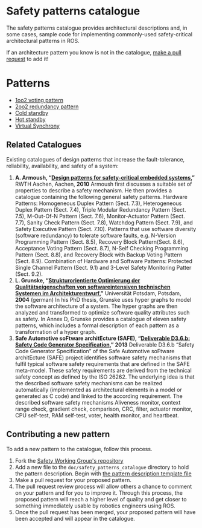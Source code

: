 # Safety patterns catalogue

The safety patterns catalogue provides architectural descriptions and, in some cases, sample code for implementing commonly-used safety-critical architectural patterns in ROS.

If an architecture pattern you know is not in the catalogue, [make a pull request](https://github.com/ros2/safety_working_group/pulls) to add it!

# Patterns

- [1oo2 voting pattern](safety_patterns_catalogue/1oo2.md)
- [2oo2 redundancy pattern](safety_patterns_catalogue/2oo2.md)
- [Cold standby](safety_patterns_catalogue/cold_standby.md)
- [Hot standby](safety_patterns_catalogue/hot_standby.md)
- [Virtual Synchrony](safety_patterns_catalogue/virtual_synchrony.md)

## Related Catalogues

Existing catalogues of design patterns that increase the fault-tolerance, reliability, availability, and safety of a system:

1. **A. Armoush, “[Design patterns for safety-critical embedded systems](https://d-nb.info/1007034963/34),”** RWTH Aachen, Aachen, **2010**
   Armoush first discusses a suitable set of properties to describe a safety mechanism. He then provides a catalogue containing the following general safety patterns.
   Hardware Patterns: Homogeneous Duplex Pattern (Sect. 7.3), Heterogeneous Duplex Pattern (Sect. 7.4), Triple Modular Redundancy Pattern (Sect. 7.5),  M-Out-Of-N Pattern (Sect. 7.6), Monitor-Actuator Pattern (Sect. 7.7), Sanity Check Pattern (Sect. 7.8), Watchdog Pattern (Sect. 7.9), and Safety Executive Pattern (Sect. 7.10).
   Patterns that use software diversity (software redundancy) to tolerate software faults, e.g. N-Version Programming Pattern (Sect. 8.5), Recovery Block Pattern(Sect. 8.6), Acceptance Voting Pattern (Sect. 8.7), N-Self Checking Programming Pattern (Sect. 8.8), and Recovery Block with Backup Voting Pattern (Sect. 8.9).
   Combination of Hardware and Software Patterns: Protected Single Channel Pattern (Sect. 9.1) and 3-Level Safety Monitoring Patter (Sect. 9.2).
1. **L. Grunske, “[Strukturorientierte Optimierung der Qualitätseigenschaften von softwareintensiven technischen Systemen im Architekturentwurf](https://pdfs.semanticscholar.org/16cc/fdb40da681602cdb56078f07dd43d1d0bd35.pdf),”** Universität Potsdam, Potsdam, **2004** (german)
   In his PhD thesis, Grunske uses hyper graphs to model the software architecture of a system. The hyper graphs are then analyzed and transformed to optimize software quality attributes such as safety. In Annex D, Grunske provides a catalogue of eleven safety patterns, which includes a formal description of each pattern as a transformation of a hyper graph.
1. **Safe Automotive soFtware architEcture (SAFE), “[Deliverable D3.6.b: Safety Code Generator Specification](https://itea3.org/project/workpackage/document/download/1556/D3.6.b%20SAFE%20-%20Safety%20Code%20Generator%20Specification.pdf),” 2013**
   Deliverable D3.6.b “Safety Code Generator Specification” of the Safe Automotive soFtware architEcture (SAFE) project identifies software safety mechanisms that fulfil typical software safety requirements that are defined in the SAFE meta-model. These safety requirements are derived from the technical safety concept as defined by the ISO 26262. The underlying idea is that the described software safety mechanisms can be realized automatically (implemented as architectural elements in a model or generated as C code) and linked to the according requirement.
   The described software safety mechanisms Aliveness monitor, context range check, gradient check, comparison, CRC, filter, actuator monitor, CPU self-test, RAM self-test, voter, health monitor, and heartbeat.

## Contributing a new pattern

To add a new pattern to the catalogue, follow this process.

1. Fork the [Safety Working Group's repository](https://github.com/ros2/safety_working_group)
1. Add a new file to the `doc/safety_patterns_catalogue` directory to hold the pattern description.
   Begin with [the pattern description template file](safety_patterns_catalogue/template.md)
1. Make a pull request for your proposed pattern.
1. The pull request review process will allow others a chance to comment on your pattern and for you to improve it.
   Through this process, the proposed pattern will reach a higher level of quality and get closer to something immediately usable by robotics engineers using ROS.
1. Once the pull request has been merged, your proposed pattern will have been accepted and will appear in the catalogue.
